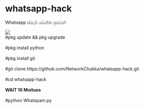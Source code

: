 # whatsapp-hack
Whatsapp ස්පෑම් යවන්න පුළුවන්

<img src="https://camo.githubusercontent.com/721ec35f021d28a4dad8ee7f6f88a3d1abd84be5947762e0f6daf4bbe63a6b40/68747470733a2f2f332e62702e626c6f6773706f742e636f6d2f2d78775765766c2d307131772f584c666f655674724269492f41414141414141414f35772f556b4f414b395850356a385354424b574a427a5a645f782d416556767531745477434c63424741732f73313630302f53637265656e73686f745f34392e706e67">
<br>#pkg update && pkg upgrade </br>
<br>#pkg install python </br>
<br>#pkg install git </br>
<br>#git clone https://github.com/NetworkChukka/whatsapp-hack.git</br>
<br>#cd whatsapp-hack</br>
<br><b> WAIT 10 Mnitues</b></br>
<br>#python Whatspam.py</br>
